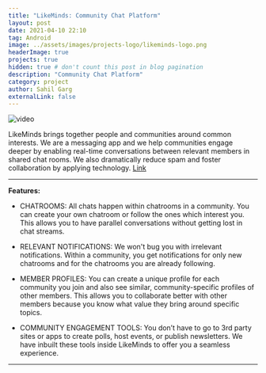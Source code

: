 ```yaml
---
title: "LikeMinds: Community Chat Platform"
layout: post
date: 2021-04-10 22:10
tag: Android
image: ../assets/images/projects-logo/likeminds-logo.png
headerImage: true
projects: true
hidden: true # don't count this post in blog pagination
description: "Community Chat Platform"
category: project
author: Sahil Garg
externalLink: false
---
```


![video](https://youtu.be/P3Sexe8pXVM)

LikeMinds brings together people and communities around common interests.
We are a messaging app and we help communities engage deeper by enabling real-time conversations between relevant members in shared chat rooms. We also dramatically reduce spam and foster collaboration by applying technology. [Link](https://play.google.com/store/apps/details?id=com.collabmates)

---

**Features:**

- CHATROOMS: All chats happen within chatrooms in a community. You can create your own chatroom or follow the ones which interest you. This allows you to have parallel conversations without getting lost in chat streams.

- RELEVANT NOTIFICATIONS: We won't bug you with irrelevant notifications. Within a community, you get notifications for only new chatrooms and for the chatrooms you are already following.

- MEMBER PROFILES: You can create a unique profile for each community you join and also see similar, community-specific profiles of other members. This allows you to collaborate better with other members because you know what value they bring around specific topics.

- COMMUNITY ENGAGEMENT TOOLS: You don’t have to go to 3rd party sites or apps to create polls, host events, or publish newsletters. We have inbuilt these tools inside LikeMinds to offer you a seamless experience.

---
